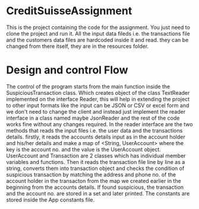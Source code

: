 # CreditSuisseAssignment

This is the project containing the code for the assignment. You just need to clone the project and run it. All the input data fileds i.e. the transactions file and the customers data files are hardcoded inside it and read. they can be changed from there itself, they are in the resources folder. 



# Design and control Flow

The control of the program starts from the main function inside the SuspiciousTransaction class. Which creates object of the class TextReader implemented on the interface Reader, this will help in extending the project to other input formats like the input can be JSON or CSV or excel form and we don't need to change the client and instead just implement the reader interface in a class named maybe JsonReader and the rest of the code works fine without any changes required. In the reader interface are the two methods that reads the input files i.e. the user data and the transactions details. firstly, it reads the accounts details input as in the account holder and his/her details and make a map of <String, UserAccount> where the key is the account no. and the value is the UserAccount object. UserAccount and Transaction are 2 classes which has individual member variables and functions. Then it reads the transaction file line by line as a string, converts them into transaction object and checks the condition of suspicious transaction by matching the address and phone no. of the account holder in the transacton from the map we created earlier in the beginning from the accounts details. If found suspicious, the transaction and the account no. are stored in a set and later printed. The constants are stored inside the App constants file.
